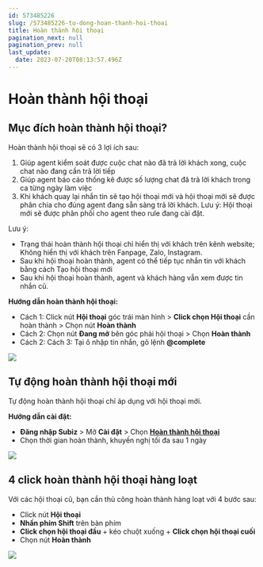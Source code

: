 ```yaml
---
id: 573485226
slug: /573485226-tu-dong-hoan-thanh-hoi-thoai
title: Hoàn thành hội thoại
pagination_next: null
pagination_prev: null
last_update:
  date: 2023-07-20T08:13:57.496Z
---
```


# Hoàn thành hội thoại

## Mục đích hoàn thành hội thoại?


Hoàn thành hội thoại sẽ có 3 lợi ích sau:

01. Giúp agent kiểm soát được cuộc chat nào đã trả lời khách xong, cuộc chat nào đang cần trả lời tiếp
11. Giúp agent báo cáo thống kê được số lượng chat đã trả lời khách trong ca từng ngày làm việc
21. Khi khách quay lại nhắn tin sẽ tạo hội thoại mới và hội thoại mới sẽ được phân chia cho đúng agent đang sẵn sàng trả lời khách. Lưu ý: Hội thoại mới sẽ được phân phối cho agent theo rule đang cài đặt.

Lưu ý:

- Trạng thái hoàn thành hội thoại chỉ hiển thị với khách trên kênh website; Không hiển thị với khách trên Fanpage, Zalo, Instagram.
- Sau khi hội thoại hoàn thành, agent có thể tiếp tục nhắn tin với khách bằng cách Tạo hội thoại mới
- Sau khi hội thoại hoàn thành, agent và khách hàng vẫn xem được tin nhắn cũ.

**Hướng dẫn hoàn thành hội thoại:**

- Cách 1: Click nút **Hội thoại** góc trái màn hình > **Click chọn Hội thoại** cần hoàn thành > Chọn nút **Hoàn thành**
- Cách 2: Chọn nút **Đang mở** bên góc phải hội thoại > Chọn **Hoàn thành**
- Cách 2: Cách 3: Tại ô nhập tin nhắn, gõ lệnh **@complete**


![](https://vcdn.subiz-cdn.com/file/8f9d220ae0b55906362ad14a39572f8855d8d00d442ab99a5492a6618c554a06_acpxkgumifuoofoosble)

## Tự động hoàn thành hội thoại mới


Tự động hoàn thành hội thoại chỉ áp dụng với hội thoại mới.

**Hướng dẫn cài đặt:**

- **Đăng nhập Subiz** > Mở **Cài đặt** > Chọn **[Hoàn thành hội thoại](https://app.subiz.com.vn/settings/auto-endchat)**
- Chọn thời gian hoàn thành, khuyến nghị tối đa sau 1 ngày


![](https://vcdn.subiz-cdn.com/file/30b7628fd8b205e712bfb370cd019e4a883b3183174174d9d874948669c2f7e8_acpxkgumifuoofoosble)

## 4 click hoàn thành hội thoại hàng loạt


Với các hội thoại cũ, bạn cần thủ công hoàn thành hàng loạt với 4 bước sau:

- Click nút **Hội thoại**
- **Nhấn phím Shift** trên bàn phím
- **Click chọn hội thoại đầu** + kéo chuột xuống + **Click chọn hội thoại cuối**
- Chọn nút **Hoàn thành**




![](https://vcdn.subiz-cdn.com/file/f7f19659424f419ea2284db65a3f154c83aa364d607566d15b82a6554996c504_acpxkgumifuoofoosble)